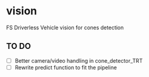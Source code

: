 # vision
FS Driverless Vehicle vision for cones detection

## TO DO 
- [ ] Better camera/video handling in cone_detector_TRT
- [ ] Rewrite predict function to fit the pipeline
